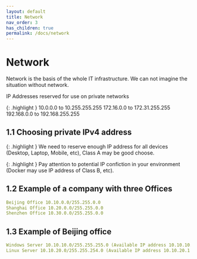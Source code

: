 ```yaml
---
layout: default
title: Network
nav_order: 3
has_children: true
permalink: /docs/network
---
```


# Network

Network is the basis of the whole IT infrastructure. We can not imagine the situation without network.

IP Addresses reserved for use on private networks

{: .highlight }
10.0.0.0 to 10.255.255.255
172.16.0.0 to 172.31.255.255
192.168.0.0 to 192.168.255.255

## 1.1 Choosing private IPv4 address

{: .highlight }
We need to reserve enough IP address for all devices (Desktop, Laptop, Mobile, etc), Class A may be good choose. 

{: .highlight }
Pay attention to potential IP confiction in your environment (Docker may use IP address of Class B, etc).

## 1.2 Example of a company with three Offices

```yaml
Beijing Office 10.10.0.0/255.255.0.0
Shanghai Office 10.20.0.0/255.255.0.0
Shenzhen Office 10.30.0.0/255.255.0.0
```

## 1.3 Example of Beijing office

```yaml
Windows Server 10.10.10.0/255.255.255.0 (Available IP address 10.10.10.1 - 10.10.10.254)
Linux Server 10.10.20.0/255.255.254.0 (Available IP address 10.10.20.1 - 10.10.21.254)
```
